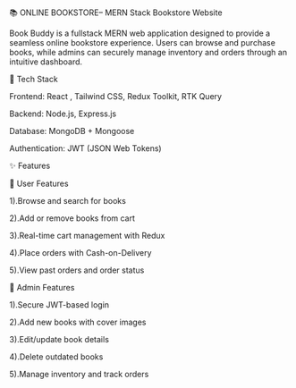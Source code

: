 📚 ONLINE BOOKSTORE– MERN Stack Bookstore Website

Book Buddy is a fullstack MERN web application designed to provide a seamless online bookstore experience. Users can browse and purchase books, while admins can securely manage inventory and orders through an intuitive dashboard.

🚀 Tech Stack

Frontend: React , Tailwind CSS, Redux Toolkit, RTK Query

Backend: Node.js, Express.js

Database: MongoDB + Mongoose

Authentication: JWT (JSON Web Tokens)

✨ Features

👥 User Features

1).Browse and search for books

2).Add or remove books from cart

3).Real-time cart management with Redux

4).Place orders with Cash-on-Delivery

5).View past orders and order status

🔐 Admin Features

1).Secure JWT-based login

2).Add new books with cover images

3).Edit/update book details

4).Delete outdated books

5).Manage inventory and track orders
